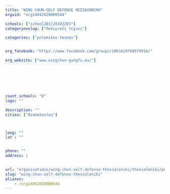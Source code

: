 ```yaml
---
title: "WING CHUN-SELF DEFENSE ΘΕΣΣΑΛΟΝΙΚΗ"
orguid: "org14042020000544"

schools: ["school281120182203"]
categorynoslug: ["Πολεμικές τέχνες"]

categories: ["polemikes-texnes"]


org_facebook: "https://www.facebook.com/groups/1061610760579916/"

org_website: ["www.wingchun-gungfu.eu/"]







count_schools: "0"
logo: ""

description: ""
cities: ["Θεσσαλονίκη"]



long: ""
lat : ""


phone: ""
address: |
    

url: "organisations/wing-chun-self-defense-thessaloniki/thessaloniki/polemikes-texnes"
slug: "wing-chun-self-defense-thessaloniki"
aliases:
    - /org14042020000544
---
```



